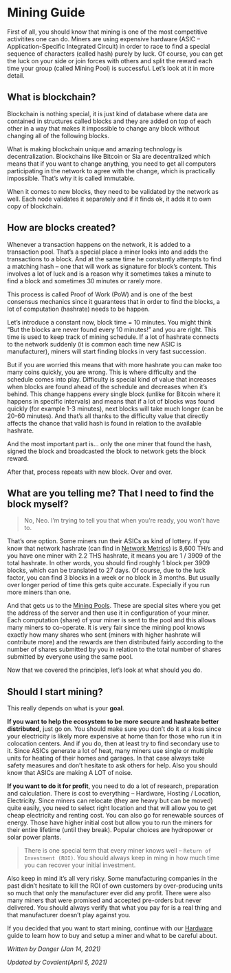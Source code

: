 # Mining Guide
First of all, you should know that mining is one of the most competitive activitites one can do. Miners are using expensive hardware (ASIC – Application-Specific Integrated Circuit) in order to race to find a special sequence of characters (called hash) purely by luck. Of course, you can get the luck on your side or join forces with others and split the reward each time your group (called Mining Pool) is successful. Let’s look at it in more detail.

## What is blockchain?
Blockchain is nothing special, it is just kind of database where data are contained in structures called blocks and they are added on top of each other in a way that makes it impossible to change any block without changing all of the following blocks.

What is making blockchain unique and amazing technology is decentralization. Blockchains like Bitcoin or Sia are decentralized which means that if you want to change anything, you need to get all computers participating in the network to agree with the change, which is practically impossible. That’s why it is called immutable.

When it comes to new blocks, they need to be validated by the network as well. Each node validates it separately and if it finds ok, it adds it to own copy of blockchain.

## How are blocks created?
Whenever a transaction happens on the network, it is added to a transaction pool. That’s a special place a miner looks into and adds the transactions to a block. And at the same time he constantly attempts to find a matching hash – one that will work as signature for block’s content. This involves a lot of luck and is a reason why it sometimes takes a minute to find a block and sometimes 30 minutes or rarely more.

This process is called Proof of Work (PoW) and is one of the best consensus mechanics since it guarantees that in order to find the blocks, a lot of computation (hashrate) needs to be happen.

Let’s introduce a constant now, block time = 10 minutes. You might think “But the blocks are never found every 10 minutes!” and you are right. This time is used to keep track of mining schedule. If a lot of hashrate connects to the network suddenly (it is common each time new ASIC is manufacturer), miners will start finding blocks in very fast succession.

But if you are worried this means that with more hashrate you can make too many coins quickly, you are wrong. This is where difficulty and the schedule comes into play. Difficulty is special kind of value that increases when blocks are found ahead of the schedule and decreases when it’s behind. This change happens every single block (unlike for Bitcoin where it happens in specific intervals) and means that if a lot of blocks was found quickly (for example 1-3 minutes), next blocks will take much longer (can be 20-60 minutes). And that’s all thanks to the difficulty value that directly affects the chance that valid hash is found in relation to the available hashrate.

And the most important part is… only the one miner that found the hash, signed the block and broadcasted the block to network gets the block reward.

After that, process repeats with new block. Over and over.

## What are you telling me? That I need to find the block myself?
> No, Neo. I’m trying to tell you that when you’re ready, you won’t have to.

That’s one option. Some miners run their ASICs as kind of lottery. If you know that network hashrate (can find in [Network Metrics](/pages/discover/network-metrics/en.html)) is 8,600 TH/s and you have one miner with 2.2 THS hashrate, it means you are 1 / 3909 of the total hashrate. In other words, you should find roughly 1 block per 3909 blocks, which can be translated to 27 days. Of course, due to the luck factor, you can find 3 blocks in a week or no block in 3 months. But usually over longer period of time this gets quite accurate. Especially if you run more miners than one.

And that gets us to the [Mining Pools](/pages/mining/mining-pools/en.html). These are special sites where you get the address of the server and then use it in configuration of your miner. Each computation (share) of your miner is sent to the pool and this allows many miners to co-operate. It is very fair since the mining pool knows exactly how many shares who sent (miners with higher hashrate will contribute more) and the rewards are then distributed fairly according to the number of shares submitted by you in relation to the total number of shares submitted by everyone using the same pool.

Now that we covered the principles, let’s look at what should you do.

## Should I start mining?
This really depends on what is your **goal**.

**If you want to help the ecosystem to be more secure and hashrate better distributed**, just go on. You should make sure you don’t do it at a loss since your electricity is likely more expensive at home than for those who run it in colocation centers. And if you do, then at least try to find secondary use to it. Since ASICs generate a lot of heat, many miners use single or multiple units for heating of their homes and garages. In that case always take safety measures and don’t hesitate to ask others for help. Also you should know that ASICs are making A LOT of noise.

**If you want to do it for profit**, you need to do a lot of research, preparation and calculation. There is cost to everything – Hardware, Hosting / Location, Electricity. Since miners can relocate (they are heavy but can be moved) quite easily, you need to select right location and that will allow you to get cheap electricity and renting cost. You can also go for renewable sources of energy. Those have higher initial cost but allow you to run the miners for their entire lifetime (until they break). Popular choices are hydropower or solar power plants.

> There is one special term that every miner knows well – `Return of Investment (ROI)`. You should always keep in ming in how much time you can recover your initial investment.

Also keep in mind it’s all very risky. Some manufacturing companies in the past didn’t hesitate to kill the ROI of own customers by over-producing units so much that only the manufacturer ever did any profit. There were also many miners that were promised and accepted pre-orders but never delivered. You should always verify that what you pay for is a real thing and that manufacturer doesn’t play against you.

If you decided that you want to start mining, continue with our [Hardware](/pages/mining/hardware/en.md) guide to learn how to buy and setup a miner and what to be careful about.

*Written by Danger (Jan 14, 2021)*

*Updated by Covalent(April 5, 2021)*
